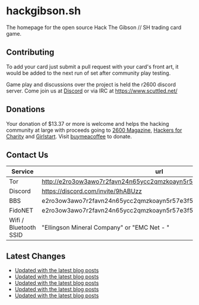 # hackgibson.sh
The homepage for the open source Hack The Gibson // SH trading card game.


## Contributing

To add your card just submit a pull request with your card's front art, it would be added to the next run of set after community play testing.

Game play and discussions over the project is held the r2600 discord server. Come join us at [Discord](https://discord.com/invite/9hABUzz) or via IRC at https://www.scuttled.net/


## Donations

Your donation of $13.37 or more is welcome and helps the hacking community at large with proceeds going to [2600 Magazine](https://2600.com/), [Hackers for Charity](https://hackersforcharity.org) and [Girlstart](https://girlstart.org).  Visit [buymeacoffee](https://www.buymeacoffee.com/hackgibson.sh) to donate.


## Contact Us

Service | url
-|-
Tor | http://e2ro3ow3awo7r2favn24n65ycc2qmzkoayn5r57e3f56nvjwdcgg32ad.onion
Discord | https://discord.com/invite/9hABUzz
BBS | e2ro3ow3awo7r2favn24n65ycc2qmzkoayn5r57e3f56nvjwdcgg32ad.onion:23
FidoNET | e2ro3ow3awo7r2favn24n65ycc2qmzkoayn5r57e3f56nvjwdcgg32ad.onion:24554
Wifi / Bluetooth SSID | "Ellingson Mineral Company" or "EMC Net - <fidonet address>"

## Latest Changes
<!-- BLOG-POST-LIST:START -->
- [Updated with the latest blog posts](https://github.com/DFW2600/hackgibson.sh/commit/e205f92912b52b01b62af8511b25e0feda79b300)
- [Updated with the latest blog posts](https://github.com/DFW2600/hackgibson.sh/commit/5af685bc24af2bfbe982ae1e5703179b5917aa9d)
- [Updated with the latest blog posts](https://github.com/DFW2600/hackgibson.sh/commit/e6b68f2f8c3a47e2571a9e56e0f1ef8887f4dd1c)
- [Updated with the latest blog posts](https://github.com/DFW2600/hackgibson.sh/commit/258006774a5fa1c8106464777e09e024cbf44bd0)
- [Updated with the latest blog posts](https://github.com/DFW2600/hackgibson.sh/commit/d24a42fa98f251ab091e6f3ce47acbe8b596d3a8)
<!-- BLOG-POST-LIST:END -->
